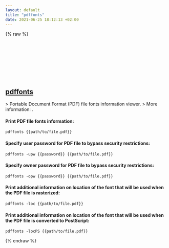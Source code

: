 ```yaml
---
layout: default
title: "pdffonts"
date: 2021-06-25 18:12:13 +02:00
---
```

{% raw %}
<h2 id="pdffonts">
  <a href="/en/common/pdffonts.html">pdffonts</a> <a href="#pdffonts"><svg class="icon">
    <use href="/assets/images/unicode_sprite.svg#link" />
  </svg></a>
</h2>
> Portable Document Format (PDF) file fonts information viewer.
> More information: <https://www.xpdfreader.com/pdffonts-man.html>.

#### Print PDF file fonts information:
```shell
pdffonts {{path/to/file.pdf}}
```
#### Specify user password for PDF file to bypass security restrictions:
```shell
pdffonts -upw {{password}} {{path/to/file.pdf}}
```
#### Specify owner password for PDF file to bypass security restrictions:
```shell
pdffonts -opw {{password}} {{path/to/file.pdf}}
```
#### Print additional information on location of the font that will be used when the PDF file is rasterized:
```shell
pdffonts -loc {{path/to/file.pdf}}
```
#### Print additional information on location of the font that will be used when the PDF file is converted to PostScript:
```shell
pdffonts -locPS {{path/to/file.pdf}}
```
{% endraw %}